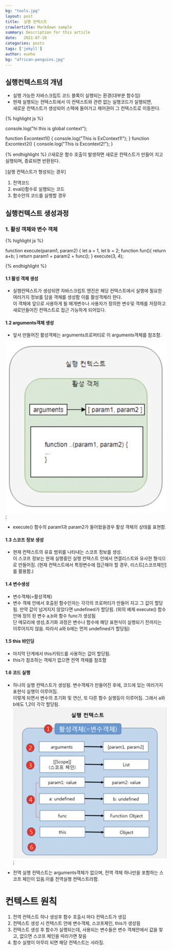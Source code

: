 ```yaml
---
bg: "tools.jpg"
layout: post
title:  실행 컨텍스트
crawlertitle: Markdown sample
summary: Description for this article
date:   2021-07-10
categories: posts
tags: ['jekyll']
author: eunho
bg: "african-penguins.jpg"
---
```


## 실행컨텍스트의 개념
- 실행 가능한 자바스크립트 코드 블록이 실행되는 환경(대부분 함수임)
- 현재 실행되는 컨텍스트에서 이 컨텍스트와 관련 없는 실행코드가 실행되면,<br> 
새로운 컨텍스트가 생성되어 스택에 들어가고 제어권이 그 컨텍스트로 이동한다.

{% highlight js %}

 console.log("hi this is global context");
 
 function Excontext1() {
   console.log("This is ExContext1!");
 }
 function Excontext2() {
   console.log("This is Excontext2!");
 }

{% endhighlight %}
//새로운 함수 호출이 발생하면 새로운 컨텍스트가 만들어 지고 실행되며, 종료되면 반환된다.



[실행 컨텍스트가 형성되는 경우]
1. 전역코드
2. eval()함수로 실행되는 코드
3. 함수안의 코드를 실행할 경우 

## 실행컨텍스트 생성과정

### 1. 활성 객체와 변수 객체
{% highlight js %}

function execute(param1, param2) {
  let a = 1, let b = 2;
  function fun(){
    return a+b;
  }
  return param1 + param2 + func();
}
execute(3, 4);

{% endhighlight %}

#### 1.1 활성 객체 생성
- 실행컨텍스트가 생성되면 자바스크립트 엔진은 해당 컨텍스트에서 실행에 필요한 <br> 여러가지 정보를 담을 객체를 생성함 이를 활성객체라 한다.<br>
이 객체에 앞으로 사용하게 될 매개변수나 사용자가 정의한 변수및 객체를 저장하고 새로만들어진 컨텍스트로 접근 가능하게 되어있다.
#### 1.2 arguments객체 생성
- 앞서 만들어진 활성객체는 arguments프로퍼티로 이 arguments객체를 참조함.

![](../assets/img/ex01.png);
* execute() 함수의 param1과 param2가 들어왔을경우 활성 객체의 상태를 표현함.

#### 1.3 스코프 정보 생성
- 현재 컨텍스트의 유효 범위를 나타내는 스코프 정보를 생성.<br>
이 스코프 정보는 현재 실행중인 실행 컨텍스트 안에서 연결리스트와 유사한 형식으로 만들어짐.
(현재 컨텍스트에서 특정변수에 접근해야 할 경우, 리스트[스코프체인]를 활용함.)

#### 1.4 변수생성
- 변수객체(=활성객체)
- 변수 객체 안에서 호출된 함수인자는 각각의 프로퍼티가 만들어 지고 그 값이 할당됨. 만약 값이 넘겨지지 않았다면 undefined가 할당됨.
(위의 예제 execute() 함수안에 정의 된 변수 a,b와 함수 func가 생성됨<br> 단 메모리에 생성,초기화 과정은 변수나 함수에 해당 표현식이 실행되기
전까지는 이루어지지 않음. 따라서 a와 b에는 먼저 undefined가 할당됨)

#### 1.5 this 바인딩
- 마지막 단계에서 this키워드를 사용하는 값이 할당됨.
- this가 참조하는 객체가 없으면 전역 객체를 참조함

#### 1.6 코드 실행
- 하나의 실행 컨텍스트가 생성됨. 변수객체가 만들어진 후에, 코드에 있는 여러가지 표현식 실행이 이루어짐.<br>
 이렇게 되면서 변수의 초기화 및 연산, 또 다른 함수 실행등이 이루어짐. 그래서 a와 b에도 1,2이 각각 할당됨.
![](../assets/img/ex02.png);

* 전역 실행 컨텍스트는 arguments객체가 없으며, 전역 객체 하나만을 포함하는 스코프 체인이 있음.이를 전역실행 컨텍스트라함.

# 컨텍스트 원칙
1. 전역 컨텍스트 하나 생성후 함수 호출시 마다 컨텍스트가 생김
2. 컨텍스트 생성 시 컨텍스트 안에 변수객체, 스코프체인, this가 생성됨
3. 컨텍스트 생성 후 함수가 실행되는데, 사용되는 변수들은 변수 객체안에서 값을 찾고, 없으면 스코프 체인을 따라가면 찾음
4. 함수 실행이 마무리 되면 해당 컨텍스트는 사라짐.